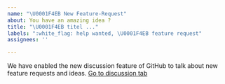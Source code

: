 ```yaml
---
name: "\U0001F4EB New Feature-Request"
about: You have an amazing idea ?
title: "\U0001F4EB titel ..."
labels: ":white_flag: help wanted, \U0001F4EB feature request"
assignees: ''

---
```


We have enabled the new discussion feature of GitHub to talk about new feature requests and ideas. [Go to discussion tab](https://github.com/tjarbo/discord-moodle-bot/discussions) 
